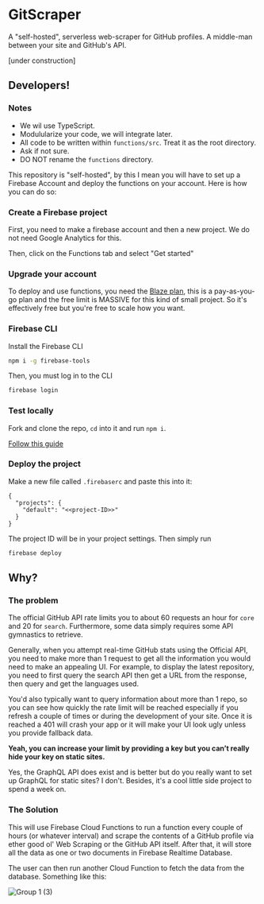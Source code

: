 # GitScraper

A "self-hosted", serverless web-scraper for GitHub profiles. A middle-man between your site and GitHub's API.

[under construction]


## Developers!

### Notes

- We wil use TypeScript.
- Modulularize your code, we will integrate later.
- All code to be written within `functions/src`. Treat it as the root directory.
- Ask if not sure.
- DO NOT rename the `functions` directory.


This repository is "self-hosted", by this I mean you will have to set up a Firebase Account and deploy the functions on your account. Here is how you can do so:

### Create a Firebase project

First, you need to make a firebase account and then a new project. We do not need Google Analytics for this.

Then, click on the Functions tab and select "Get started"

### Upgrade your account

To deploy and use functions, you need the [Blaze plan](https://firebase.google.com/pricing), this is a pay-as-you-go plan and the free limit is MASSIVE for this kind of small project. So it's effectively free but you're free to scale how you want.

### Firebase CLI

Install the Firebase CLI

```bash
npm i -g firebase-tools
```

Then, you must log in to the CLI

```bash
firebase login
```

### Test locally

Fork and clone the repo, `cd` into it and run `npm i`.

[Follow this guide](https://firebase.google.com/docs/functions/local-emulator)

### Deploy the project

Make a new file called `.firebaserc` and paste this into it:

```
{
  "projects": {
    "default": "<<project-ID>>"
  }
}

```

The project ID will be in your project settings. Then simply run

```bash
firebase deploy
```


## Why?

### The problem
The official GitHub API rate limits you to about 60 requests an hour for `core` and 20 for `search`. Furthermore, some data simply requires some API gymnastics to retrieve. 

Generally, when you attempt real-time GitHub stats using the Official API, you need to make more than 1 request to get all the information you would need to make an appealing UI. For example, to display the latest repository, you need to first query the search API then get a URL from the response, then query and get the languages used.

You'd also typically want to query information about more than 1 repo, so you can see how quickly the rate limit will be reached especially if you refresh a couple of times or during the development of your site. Once it is reached a 401 will crash your app or it will make your UI look ugly unless you provide fallback data.

**Yeah, you can increase your limit by providing a key but you can’t really hide your key on static sites.**

Yes, the GraphQL API does exist and is better but do you really want to set up GraphQL for static sites? I don't. Besides, it's a cool little side project to spend a week on.

### The Solution
This will use Firebase Cloud Functions to run a function every couple of hours (or whatever interval) and scrape the contents of a GitHub profile via ether good ol' Web Scraping or the GitHub API itself. After that, it will store all the data as one or two documents in Firebase Realtime Database.

The user can then run another Cloud Function to fetch the data from the database. Something like this:

![Group 1 (3)](https://user-images.githubusercontent.com/55190601/122678050-aaaa7f00-d202-11eb-8063-a08a946c890a.png)
